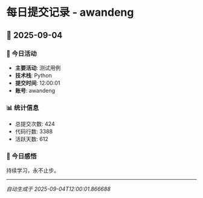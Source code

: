 # 每日提交记录 - awandeng

## 📅 2025-09-04

### 🎯 今日活动
- **主要活动**: 测试用例
- **技术栈**: Python
- **提交时间**: 12:00:01
- **账号**: awandeng

### 📊 统计信息
- 总提交次数: 424
- 代码行数: 3388
- 活跃天数: 612

### 💭 今日感悟
持续学习，永不止步。

---
*自动生成于 2025-09-04T12:00:01.866688*
